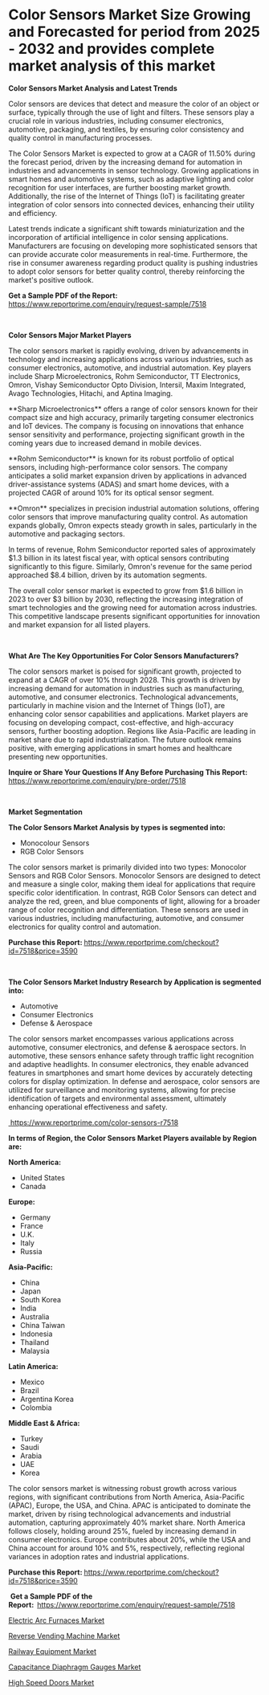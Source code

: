 <p><h1>Color Sensors Market Size Growing and Forecasted for period from 2025 - 2032 and provides complete market analysis of this market</h1></p><p><strong>Color Sensors Market Analysis and Latest Trends</strong></p>
<p><p>Color sensors are devices that detect and measure the color of an object or surface, typically through the use of light and filters. These sensors play a crucial role in various industries, including consumer electronics, automotive, packaging, and textiles, by ensuring color consistency and quality control in manufacturing processes. </p><p>The Color Sensors Market is expected to grow at a CAGR of 11.50% during the forecast period, driven by the increasing demand for automation in industries and advancements in sensor technology. Growing applications in smart homes and automotive systems, such as adaptive lighting and color recognition for user interfaces, are further boosting market growth. Additionally, the rise of the Internet of Things (IoT) is facilitating greater integration of color sensors into connected devices, enhancing their utility and efficiency.</p><p>Latest trends indicate a significant shift towards miniaturization and the incorporation of artificial intelligence in color sensing applications. Manufacturers are focusing on developing more sophisticated sensors that can provide accurate color measurements in real-time. Furthermore, the rise in consumer awareness regarding product quality is pushing industries to adopt color sensors for better quality control, thereby reinforcing the market's positive outlook.</p></p>
<p><strong>Get a Sample PDF of the Report:&nbsp;</strong> <a href="https://www.reportprime.com/enquiry/request-sample/7518?utm_campaign=1903&utm_medium=2&utm_source=Github&utm_content=ia&utm_term=19032025&utm_id=color-sensors">https://www.reportprime.com/enquiry/request-sample/7518</a></p>
<p>&nbsp;</p>
<p><strong>Color Sensors Major Market Players</strong></p>
<p><p>The color sensors market is rapidly evolving, driven by advancements in technology and increasing applications across various industries, such as consumer electronics, automotive, and industrial automation. Key players include Sharp Microelectronics, Rohm Semiconductor, TT Electronics, Omron, Vishay Semiconductor Opto Division, Intersil, Maxim Integrated, Avago Technologies, Hitachi, and Aptina Imaging.</p><p>**Sharp Microelectronics** offers a range of color sensors known for their compact size and high accuracy, primarily targeting consumer electronics and IoT devices. The company is focusing on innovations that enhance sensor sensitivity and performance, projecting significant growth in the coming years due to increased demand in mobile devices.</p><p>**Rohm Semiconductor** is known for its robust portfolio of optical sensors, including high-performance color sensors. The company anticipates a solid market expansion driven by applications in advanced driver-assistance systems (ADAS) and smart home devices, with a projected CAGR of around 10% for its optical sensor segment.</p><p>**Omron** specializes in precision industrial automation solutions, offering color sensors that improve manufacturing quality control. As automation expands globally, Omron expects steady growth in sales, particularly in the automotive and packaging sectors.</p><p>In terms of revenue, Rohm Semiconductor reported sales of approximately $1.3 billion in its latest fiscal year, with optical sensors contributing significantly to this figure. Similarly, Omron's revenue for the same period approached $8.4 billion, driven by its automation segments.</p><p>The overall color sensor market is expected to grow from $1.6 billion in 2023 to over $3 billion by 2030, reflecting the increasing integration of smart technologies and the growing need for automation across industries. This competitive landscape presents significant opportunities for innovation and market expansion for all listed players.</p></p>
<p>&nbsp;</p>
<p><strong>What Are The Key Opportunities For Color Sensors Manufacturers?</strong></p>
<p><p>The color sensors market is poised for significant growth, projected to expand at a CAGR of over 10% through 2028. This growth is driven by increasing demand for automation in industries such as manufacturing, automotive, and consumer electronics. Technological advancements, particularly in machine vision and the Internet of Things (IoT), are enhancing color sensor capabilities and applications. Market players are focusing on developing compact, cost-effective, and high-accuracy sensors, further boosting adoption. Regions like Asia-Pacific are leading in market share due to rapid industrialization. The future outlook remains positive, with emerging applications in smart homes and healthcare presenting new opportunities.</p></p>
<p><strong>Inquire or Share Your Questions If Any Before Purchasing This Report:</strong> <a href="https://www.reportprime.com/enquiry/pre-order/7518?utm_campaign=1903&utm_medium=2&utm_source=Github&utm_content=ia&utm_term=19032025&utm_id=color-sensors">https://www.reportprime.com/enquiry/pre-order/7518</a></p>
<p>&nbsp;</p>
<p><strong>Market Segmentation</strong></p>
<p><strong>The Color Sensors Market Analysis by types is segmented into:</strong></p>
<p><ul><li>Monocolour Sensors</li><li>RGB Color Sensors</li></ul></p>
<p><p>The color sensors market is primarily divided into two types: Monocolor Sensors and RGB Color Sensors. Monocolor Sensors are designed to detect and measure a single color, making them ideal for applications that require specific color identification. In contrast, RGB Color Sensors can detect and analyze the red, green, and blue components of light, allowing for a broader range of color recognition and differentiation. These sensors are used in various industries, including manufacturing, automotive, and consumer electronics for quality control and automation.</p></p>
<p><strong>Purchase this Report:&nbsp;</strong><a href="https://www.reportprime.com/checkout?id=7518&price=3590&utm_campaign=1903&utm_medium=2&utm_source=Github&utm_content=ia&utm_term=19032025&utm_id=color-sensors">https://www.reportprime.com/checkout?id=7518&price=3590</a></p>
<p>&nbsp;</p>
<p><strong>The Color Sensors Market Industry Research by Application is segmented into:</strong></p>
<p><ul><li>Automotive</li><li>Consumer Electronics</li><li>Defense & Aerospace</li></ul></p>
<p><p>The color sensors market encompasses various applications across automotive, consumer electronics, and defense & aerospace sectors. In automotive, these sensors enhance safety through traffic light recognition and adaptive headlights. In consumer electronics, they enable advanced features in smartphones and smart home devices by accurately detecting colors for display optimization. In defense and aerospace, color sensors are utilized for surveillance and monitoring systems, allowing for precise identification of targets and environmental assessment, ultimately enhancing operational effectiveness and safety.</p></p>
<p><a href="https://www.reportprime.com/color-sensors-r7518?utm_campaign=1903&utm_medium=2&utm_source=Github&utm_content=ia&utm_term=19032025&utm_id=color-sensors">&nbsp;https://www.reportprime.com/color-sensors-r7518</a></p>
<p><strong>In terms of Region, the Color Sensors Market Players available by Region are:</strong></p>
<p>
    <p> <strong> North America: </strong>
        <ul>
            <li>United States</li>
            <li>Canada</li>
        </ul>
        </p> 
    <p> <strong> Europe: </strong>
        <ul>
            <li>Germany</li>
            <li>France</li>
            <li>U.K.</li>
            <li>Italy</li>
            <li>Russia</li>
        </ul>
        </p> 
    <p> <strong> Asia-Pacific: </strong>
        <ul>
            <li>China</li>
            <li>Japan</li>
            <li>South Korea</li>
            <li>India</li>
            <li>Australia</li>
            <li>China Taiwan</li>
            <li>Indonesia</li>
            <li>Thailand</li>
            <li>Malaysia</li>
        </ul>
        </p> 
    <p> <strong> Latin America: </strong>
        <ul>
            <li>Mexico</li>
            <li>Brazil</li>
            <li>Argentina Korea</li>
            <li>Colombia</li>
        </ul>
        </p> 
    <p> <strong> Middle East & Africa: </strong>
        <ul>
            <li>Turkey</li>
            <li>Saudi</li>
            <li>Arabia</li>
            <li>UAE</li>
            <li>Korea</li>
        </ul>
    </p>
    </p>
<p><p>The color sensors market is witnessing robust growth across various regions, with significant contributions from North America, Asia-Pacific (APAC), Europe, the USA, and China. APAC is anticipated to dominate the market, driven by rising technological advancements and industrial automation, capturing approximately 40% market share. North America follows closely, holding around 25%, fueled by increasing demand in consumer electronics. Europe contributes about 20%, while the USA and China account for around 10% and 5%, respectively, reflecting regional variances in adoption rates and industrial applications.</p></p>
<p><strong>Purchase this Report: </strong><a href="https://www.reportprime.com/checkout?id=7518&price=3590&utm_campaign=1903&utm_medium=2&utm_source=Github&utm_content=ia&utm_term=19032025&utm_id=color-sensors">https://www.reportprime.com/checkout?id=7518&price=3590</a></p>
<p>&nbsp;<strong>Get a Sample PDF of the Report:&nbsp;&nbsp;</strong><a href="https://www.reportprime.com/enquiry/request-sample/7518?utm_campaign=1903&utm_medium=2&utm_source=Github&utm_content=ia&utm_term=19032025&utm_id=color-sensors">https://www.reportprime.com/enquiry/request-sample/7518</a></p>
<p><strong></strong></p>
<p><p><a href="https://github.com/shroffuhpa/Market-Research-Report-List-1/blob/main/electric-arc-furnaces-market.md?utm_campaign=1903&utm_medium=2&utm_source=Github&utm_content=ia&utm_term=19032025&utm_id=color-sensors">Electric Arc Furnaces Market</a></p><p><a href="https://github.com/seibttullyjh/Market-Research-Report-List-1/blob/main/reverse-vending-machine-market.md?utm_campaign=1903&utm_medium=2&utm_source=Github&utm_content=ia&utm_term=19032025&utm_id=color-sensors">Reverse Vending Machine Market</a></p><p><a href="https://github.com/storcweithzg/Market-Research-Report-List-1/blob/main/railway-equipment-market.md?utm_campaign=1903&utm_medium=2&utm_source=Github&utm_content=ia&utm_term=19032025&utm_id=color-sensors">Railway Equipment Market</a></p><p><a href="https://github.com/pockettifere14/Market-Research-Report-List-1/blob/main/capacitance-diaphragm-gauges-market.md?utm_campaign=1903&utm_medium=2&utm_source=Github&utm_content=ia&utm_term=19032025&utm_id=color-sensors">Capacitance Diaphragm Gauges Market</a></p><p><a href="https://github.com/dafertsuria/Market-Research-Report-List-1/blob/main/high-speed-doors-market.md?utm_campaign=1903&utm_medium=2&utm_source=Github&utm_content=ia&utm_term=19032025&utm_id=color-sensors">High Speed Doors Market</a></p></p>